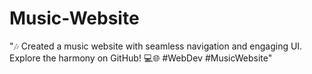 # Music-Website
 "🎶 Created a music website with seamless navigation and engaging UI. Explore the harmony on GitHub! 💻🌐 #WebDev #MusicWebsite"
